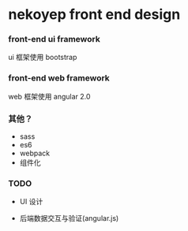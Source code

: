 # nekoyep front end design

### front-end ui framework

ui 框架使用 bootstrap

### front-end web framework

web 框架使用 angular 2.0

### 其他？

- sass
- es6
- webpack
- 组件化

### TODO

- UI 设计

- 后端数据交互与验证(angular.js)
